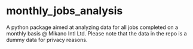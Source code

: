 # monthly_jobs_analysis
A python package aimed at analyzing data for all jobs completed on a monthly basis @ Mikano Intl Ltd. Please note that the data in the repo is a dummy data for privacy reasons.  
